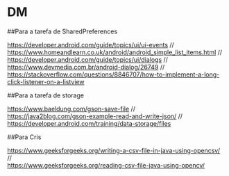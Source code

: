 # DM

##Para a tarefa de SharedPreferences

https://developer.android.com/guide/topics/ui/ui-events  //  
https://www.homeandlearn.co.uk/android/android_simple_list_items.html  //  
https://developer.android.com/guide/topics/ui/dialogs  //  
https://www.devmedia.com.br/android-dialog/26749  //  
https://stackoverflow.com/questions/8846707/how-to-implement-a-long-click-listener-on-a-listview

##Para a tarefa de storage

https://www.baeldung.com/gson-save-file  //  
https://java2blog.com/gson-example-read-and-write-json/  //  
https://developer.android.com/training/data-storage/files


##Para Cris

https://www.geeksforgeeks.org/writing-a-csv-file-in-java-using-opencsv/  //  
https://www.geeksforgeeks.org/reading-csv-file-java-using-opencv/
